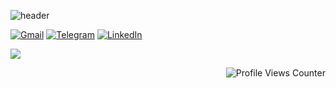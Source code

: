 ![header](https://capsule-render.vercel.app/api?type=waving&color=gradient&height=256&section=header&text=Hi%20there,%20I'm%20Artem!&fontSize=60&animation=fadeIn&fontAlignY=38&desc=Welcome%20to%20my%20GitHub%20profile!%20Put%20stars,%20fork%20and%20contribute!&descAlignY=51&descAlign=62)

[![Gmail](https://img.shields.io/badge/Gmail-D14836?style=for-the-badge&logo=gmail&logoColor=white)](mailto:balabashinan@gmail.com) [![Telegram](https://img.shields.io/badge/Telegram-2CA5E0?style=for-the-badge&logo=telegram&logoColor=white)](https://t.me/artyombn) [![LinkedIn](https://img.shields.io/badge/linkedin-%230077B5.svg?style=for-the-badge&logo=linkedin&logoColor=white)](https://www.linkedin.com/in/artembn/)

![](https://github-profile-summary-cards.vercel.app/api/cards/stats?username=artyombn&theme=monokai)

<p align="right">
  <img src="https://komarev.com/ghpvc/?username=artyombn" alt="Profile Views Counter">
</p>